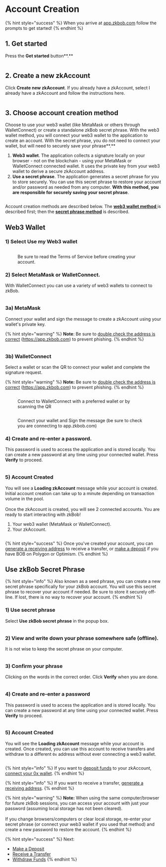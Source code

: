 # Account Creation

{% hint style="success" %}
When you arrive at [app.zkbob.com](https://app.zkbob.com) follow the prompts to get started!
{% endhint %}

## 1. Get started

Press the **Get started** button**.**

<figure><img src="../../.gitbook/assets/get-started-1.png" alt=""><figcaption></figcaption></figure>

## **2. Create a new zkAccount**

CIick **Create new zkAccount**. If you already have a zkAccount, select I already have a zkAccount and follow the instructions here.

<figure><img src="../../.gitbook/assets/create-account-2.png" alt=""><figcaption></figcaption></figure>

## **3. Choose account creation method**

Choose to use your web3 wallet (like MetaMask or others through WalletConnect) or create a standalone zkBob secret phrase.  With the web3 wallet method, you will connect your web3 wallet to the application to create an account. With the secret phrase, you do not need to connect your wallet, but will need to securely save your phrase**.**

1. **Web3 wallet**. The application collects a signature locally on your browser - not on the blockchain - using your MetaMask or WalletConnect connected wallet. It uses the private key from your web3 wallet to derive a secure zkAccount address.
2. **Use a secret phrase**. The application generates a secret phrase for you to store securely. You can use this secret phrase to restore your account and/or password as needed from any computer. **With this method, you are responsible for securely saving your secret phrase**.

<figure><img src="../../.gitbook/assets/zkBob3.png" alt=""><figcaption></figcaption></figure>

Account creation methods are described below. The [**web3 wallet method** ](./#metamask-walletconnect)is described first; then the [**secret phrase method**](./#secret-recovery-phrase) is described.

## Web3 Wallet

### 1) Select **Use my Web3 wallet**

<figure><img src="../../.gitbook/assets/use web3 wallet.png" alt=""><figcaption><p>Be sure to read the Terms of Service before creating your account.</p></figcaption></figure>

### 2) Select **MetaMask** or **WalletConnect**.&#x20;

With WalletConnect you can use a variety of web3 wallets to connect to zkBob.

<figure><img src="../../.gitbook/assets/MM or WC.png" alt=""><figcaption></figcaption></figure>

### 3a) **MetaMask**

Connect your wallet and sign the message to create a zkAccount using your wallet's private key.&#x20;

{% hint style="warning" %}
**Note**: Be sure to [double check the address is correct](metamask-web3-wallet-warning.md) (https://app.zkbob.com) to prevent phishing.
{% endhint %}

<figure><img src="../../.gitbook/assets/sign-1.png" alt=""><figcaption></figcaption></figure>

### 3b) **WalletConnect**&#x20;

Select a wallet or scan the QR to connect your wallet and complete the signature request.

{% hint style="warning" %}
**Note:** Be sure to [double check the address is correct](metamask-web3-wallet-warning.md) (https://app.zkbob.com) to prevent phishing.
{% endhint %}

<figure><img src="../../.gitbook/assets/wc-1.png" alt=""><figcaption><p>Connect to WalletConnect with a preferred wallet or by scanning the QR</p></figcaption></figure>

<figure><img src="../../.gitbook/assets/wc-2.png" alt=""><figcaption><p>Connect your wallet and Sign the message (be sure to check you are connecting to app.zkbob.com)</p></figcaption></figure>

### 4) **Create and re-enter a password**.&#x20;

This password is used to access the application and is stored locally. You can create a new password at any time using your connected wallet. Press **Verify** to proceed.

<figure><img src="../../.gitbook/assets/pwd.png" alt=""><figcaption></figcaption></figure>

### 5) Account Created

You will see a **Loading zkAccount** message while your account is created. Initial account creation can take up to a minute depending on transaction volume in the pool. \
\
Once the zkAccount is created, you will see 2 connected accounts. You are ready to start interacting with zkBob!

1. Your web3 wallet (MetaMask or WalletConnect).
2. Your zkAccount.

<figure><img src="../../.gitbook/assets/connected (1).png" alt=""><figcaption></figcaption></figure>

{% hint style="success" %}
Once you've created your account, you can [generate a receiving address](../generate-a-secure-address.md) to receive a transfer, or [make a deposit](../deposits.md) if you have BOB on Polygon or Optimism.
{% endhint %}

## Use zkBob Secret Phrase

{% hint style="info" %}
Also known as a seed phrase, you can create a new secret phrase specifically for your zkBob account. You will use this secret phrase to recover your account if needed. Be sure to store it securely off-line. If lost, there is no way to recover your account.
{% endhint %}

### 1) Use secret phrase

Select **Use zkBob secret phrase** in the popup box.

<figure><img src="../../.gitbook/assets/use-secret-phrase.png" alt=""><figcaption></figcaption></figure>

### 2) View and write down your phrase somewhere safe (offline).&#x20;

It is not wise to keep the secret phrase on your computer.&#x20;

<figure><img src="../../.gitbook/assets/seed-phrase-1.png" alt=""><figcaption></figcaption></figure>

### 3) Confirm your phrase&#x20;

Clicking on the words in the correct order. Click **Verify** when you are done.

<figure><img src="../../.gitbook/assets/confirm.png" alt=""><figcaption></figcaption></figure>

### 4) **Create and re-enter a password**

This password is used to access the application and is stored locally. You can create a new password at any time using your connected wallet. Press **Verify** to proceed.

<figure><img src="../../.gitbook/assets/pwd (1).png" alt=""><figcaption></figcaption></figure>

### 5) Account Created

You will see the **Loading zkAccount** message while your account is created.  Once created, you can use this account to receive transfers and withdraw to a different `0x` address without ever connecting a web3 wallet.

<figure><img src="../../.gitbook/assets/seed-phrase end.png" alt=""><figcaption></figcaption></figure>

{% hint style="info" %}
If you want to [deposit funds](../deposits.md) to your zkAccount, [connect your 0x wallet](./#web3-wallet).
{% endhint %}

{% hint style="info" %}
If you want to receive a transfer, [generate a receiving address](../generate-a-secure-address.md).
{% endhint %}

{% hint style="warning" %}
**Note:** When using the same computer/browser for future zkBob sessions, you can access your account with just your password (assuming local storage has not been cleared). \
\
If you change browsers/computers or clear local storage, re-enter your secret phrase (or connect your web3 wallet if you used that method) and create a new password to restore the account.
{% endhint %}

{% hint style="success" %}
Next:&#x20;

* [Make a Deposit](../deposits.md)
* [Receive a Transfer](../transfers/)
* [Withdraw Funds](../withdrawals.md)
{% endhint %}
